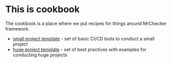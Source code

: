 # This is cookbook

The cookbook is a place where we put recipes for things around MrChecker framework.

* [small project template](./small_project_template) - set of basic CI/CD tools to conduct a small project
* [huge project template](./huge_project_template) - set of best practices with examples for conducting huge projects